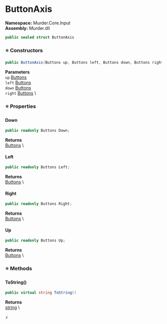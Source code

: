 # ButtonAxis

**Namespace:** Murder.Core.Input \
**Assembly:** Murder.dll

```csharp
public sealed struct ButtonAxis
```

### ⭐ Constructors
```csharp
public ButtonAxis(Buttons up, Buttons left, Buttons down, Buttons right)
```

**Parameters** \
`up` [Buttons](https://docs.monogame.net/api/Microsoft.Xna.Framework.Input.Buttons.html) \
`left` [Buttons](https://docs.monogame.net/api/Microsoft.Xna.Framework.Input.Buttons.html) \
`down` [Buttons](https://docs.monogame.net/api/Microsoft.Xna.Framework.Input.Buttons.html) \
`right` [Buttons](https://docs.monogame.net/api/Microsoft.Xna.Framework.Input.Buttons.html) \

### ⭐ Properties
#### Down
```csharp
public readonly Buttons Down;
```

**Returns** \
[Buttons](https://docs.monogame.net/api/Microsoft.Xna.Framework.Input.Buttons.html) \
#### Left
```csharp
public readonly Buttons Left;
```

**Returns** \
[Buttons](https://docs.monogame.net/api/Microsoft.Xna.Framework.Input.Buttons.html) \
#### Right
```csharp
public readonly Buttons Right;
```

**Returns** \
[Buttons](https://docs.monogame.net/api/Microsoft.Xna.Framework.Input.Buttons.html) \
#### Up
```csharp
public readonly Buttons Up;
```

**Returns** \
[Buttons](https://docs.monogame.net/api/Microsoft.Xna.Framework.Input.Buttons.html) \
### ⭐ Methods
#### ToString()
```csharp
public virtual string ToString()
```

**Returns** \
[string](https://learn.microsoft.com/en-us/dotnet/api/System.String?view=net-7.0) \



⚡